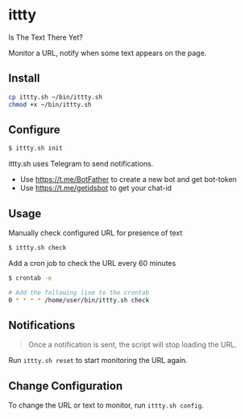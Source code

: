 # ittty

Is The Text There Yet? 

Monitor a URL, notify when some text appears on the page.


## Install

```bash
cp ittty.sh ~/bin/ittty.sh
chmod +x ~/bin/ittty.sh
```


## Configure 

```bash
$ ittty.sh init
```

ittty.sh uses Telegram to send notifications.

- Use https://t.me/BotFather to create a new bot and get bot-token
- Use https://t.me/getidsbot to get your chat-id


## Usage

Manually check configured URL for presence of text

```bash
$ ittty.sh check
```

Add a cron job to check the URL every 60 minutes

```bash
$ crontab -e

# Add the following line to the crontab
0 * * * * /home/user/bin/ittty.sh check
```


## Notifications

> Once a notification is sent, the script will stop loading the URL.

Run `ittty.sh reset` to start monitoring the URL again.


## Change Configuration

To change the URL or text to monitor, run `ittty.sh config`.

